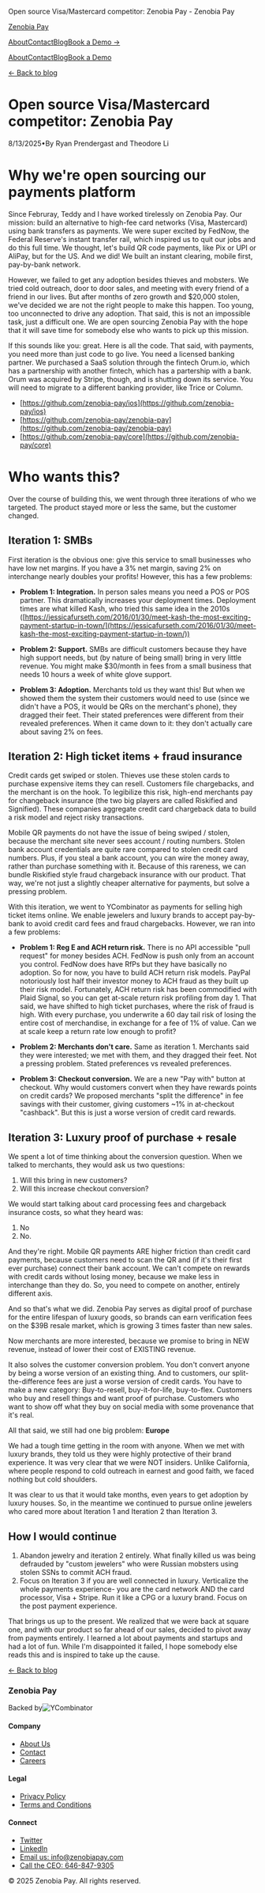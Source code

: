 Open source Visa/Mastercard competitor: Zenobia Pay - Zenobia Pay

[Zenobia Pay](/)

[About](/about)[Contact](/contact)[Blog](/blog)[Book a Demo →](https://calendly.com/rprendergast1121/zenobia-demo)

[About](/about)[Contact](/contact)[Blog](/blog)[Book a Demo](/demo)

[← Back to blog](/blog)

# Open source Visa/Mastercard competitor: Zenobia Pay

8/13/2025•By Ryan Prendergast and Theodore Li

# Why we're open sourcing our payments platform

Since Februray, Teddy and I have worked tirelessly on Zenobia Pay. Our mission: build an alternative to high-fee card networks (Visa, Mastercard) using bank transfers as payments. We were super excited by FedNow, the Federal Reserve's instant transfer rail, which inspired us to quit our jobs and do this full time. We thought, let's build QR code payments, like Pix or UPI or AliPay, but for the US. And we did! We built an instant clearing, mobile first, pay-by-bank network.

However, we failed to get any adoption besides thieves and mobsters. We tried cold outreach, door to door sales, and meeting with every friend of a friend in our lives. But after months of zero growth and $20,000 stolen, we've decided we are not the right people to make this happen. Too young, too unconnected to drive any adoption. That said, this is not an impossible task, just a difficult one. We are open sourcing Zenobia Pay with the hope that it will save time for somebody else who wants to pick up this mission.

If this sounds like you: great. Here is all the code. That said, with payments, you need more than just code to go live. You need a licensed banking partner. We purchased a SaaS solution through the fintech Orum.io, which has a partnership with another fintech, which has a partership with a bank. Orum was acquired by Stripe, though, and is shutting down its service. You will need to migrate to a different banking provider, like Trice or Column.

*   [https://github.com/zenobia-pay/ios](https://github.com/zenobia-pay/ios)
*   [https://github.com/zenobia-pay/zenobia-pay](https://github.com/zenobia-pay/zenobia-pay)
*   [https://github.com/zenobia-pay/core](https://github.com/zenobia-pay/core)

# Who wants this?

Over the course of building this, we went through three iterations of who we targeted. The product stayed more or less the same, but the customer changed.

## Iteration 1: SMBs

First iteration is the obvious one: give this service to small businesses who have low net margins. If you have a 3% net margin, saving 2% on interchange nearly doubles your profits! However, this has a few problems:

*   **Problem 1: Integration.** In person sales means you need a POS or POS partner. This dramatically increases your deployment times. Deployment times are what killed Kash, who tried this same idea in the 2010s ([https://jessicafurseth.com/2016/01/30/meet-kash-the-most-exciting-payment-startup-in-town/](https://jessicafurseth.com/2016/01/30/meet-kash-the-most-exciting-payment-startup-in-town/))
    
*   **Problem 2: Support.** SMBs are difficult customers because they have high support needs, but (by nature of being small) bring in very little revenue. You might make $30/month in fees from a small business that needs 10 hours a week of white glove support.
    
*   **Problem 3: Adoption.** Merchants told us they want this! But when we showed them the system their customers would need to use (since we didn't have a POS, it would be QRs on the merchant's phone), they dragged their feet. Their stated preferences were different from their revealed preferences. When it came down to it: they don't actually care about saving 2% on fees.
    

## Iteration 2: High ticket items + fraud insurance

Credit cards get swiped or stolen. Thieves use these stolen cards to purchase expensive items they can resell. Customers file chargebacks, and the merchant is on the hook. To legibilize this risk, high-end merchants pay for changeback insurance (the two big players are called Riskified and Signified). These companies aggregate credit card chargeback data to build a risk model and reject risky transactions.

Mobile QR payments do not have the issue of being swiped / stolen, because the merchant site never sees account / routing numbers. Stolen bank account credentials are quite rare compared to stolen credit card numbers. Plus, if you steal a bank account, you can wire the money away, rather than purchase something with it. Because of this rareness, we can bundle Riskified style fraud chargeback insurance with our product. That way, we're not just a slightly cheaper alternative for payments, but solve a pressing problem.

With this iteration, we went to YCombinator as payments for selling high ticket items online. We enable jewelers and luxury brands to accept pay-by-bank to avoid credit card fees and fraud chargebacks. However, we ran into a few problems:

*   **Problem 1: Reg E and ACH return risk.** There is no API accessible "pull request" for money besides ACH. FedNow is push only from an account you control. FedNow does have RfPs but they have basically no adoption. So for now, you have to build ACH return risk models. PayPal notoriously lost half their investor money to ACH fraud as they built up their risk model. Fortunately, ACH return risk has been commodified with Plaid Signal, so you can get at-scale return risk profiling from day 1. That said, we have shifted to high ticket purchases, where the risk of fraud is high. With every purchase, you underwrite a 60 day tail risk of losing the entire cost of merchandise, in exchange for a fee of 1% of value. Can we at scale keep a return rate low enough to profit?
    
*   **Problem 2: Merchants don't care.** Same as iteration 1. Merchants said they were interested; we met with them, and they dragged their feet. Not a pressing problem. Stated preferences vs revealed preferences.
    
*   **Problem 3: Checkout conversion.** We are a new "Pay with" button at checkout. Why would customers convert when they have rewards points on credit cards? We proposed merchants "split the difference" in fee savings with their customer, giving customers ~1% in at-checkout "cashback". But this is just a worse version of credit card rewards.
    

## Iteration 3: Luxury proof of purchase + resale

We spent a lot of time thinking about the conversion question. When we talked to merchants, they would ask us two questions:

1.  Will this bring in new customers?
2.  Will this increase checkout conversion?

We would start talking about card processing fees and chargeback insurance costs, so what they heard was:

1.  No
2.  No.

And they're right. Mobile QR payments ARE higher friction than credit card payments, because customers need to scan the QR and (if it's their first ever purchase) connect their bank account. We can't compete on rewards with credit cards without losing money, because we make less in interchange than they do. So, you need to compete on another, entirely different axis.

And so that's what we did. Zenobia Pay serves as digital proof of purchase for the entire lifespan of luxury goods, so brands can earn verification fees on the $39B resale market, which is growing 3 times faster than new sales.

Now merchants are more interested, because we promise to bring in NEW revenue, instead of lower their cost of EXISTING revenue.

It also solves the customer conversion problem. You don't convert anyone by being a worse version of an existing thing. And to customers, our split-the-difference fees are just a worse version of credit cards. You have to make a new category: Buy-to-resell, buy-it-for-life, buy-to-flex. Customers who buy and resell things and want proof of purchase. Customers who want to show off what they buy on social media with some provenance that it's real.

All that said, we still had one big problem: **Europe**

We had a tough time getting in the room with anyone. When we met with luxury brands, they told us they were highly protective of their brand experience. It was very clear that we were NOT insiders. Unlike California, where people respond to cold outreach in earnest and good faith, we faced nothing but cold shoulders.

It was clear to us that it would take months, even years to get adoption by luxury houses. So, in the meantime we continued to pursue online jewelers who cared more about Iteration 1 and Iteration 2 than Iteration 3.

## How I would continue

1.  Abandon jewelry and iteration 2 entirely. What finally killed us was being defrauded by "custom jewelers" who were Russian mobsters using stolen SSNs to commit ACH fraud.
2.  Focus on Iteration 3 if you are well connected in luxury. Verticalize the whole payments experience- you are the card network AND the card processor, Visa + Stripe. Run it like a CPG or a luxury brand. Focus on the post payment experience.

That brings us up to the present. We realized that we were back at square one, and with our product so far ahead of our sales, decided to pivot away from payments entirely. I learned a lot about payments and startups and had a lot of fun. While I'm disappointed it failed, I hope somebody else reads this and is inspired to take up the cause.

[← Back to blog](/blog)

### Zenobia Pay

Backed by![YCombinator](/yc-logo.svg)

#### Company

*   [About Us](/about)
*   [Contact](/contact)
*   [Careers](/careers)

#### Legal

*   [Privacy Policy](/privacy)
*   [Terms and Conditions](/terms)

#### Connect

*   [Twitter](https://twitter.com/zenobia_pay)
*   [LinkedIn](https://www.linkedin.com/company/zenobia-pay)
*   [Email us: info@zenobiapay.com](mailto:info@zenobiapay.com)
*   [Call the CEO: 646-847-9305](tel:6468479305)

© 2025 Zenobia Pay. All rights reserved.